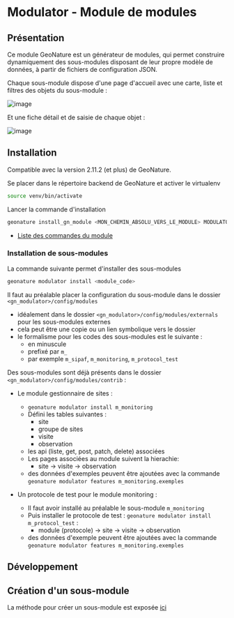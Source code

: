 # Modulator - Module de modules

## Présentation

Ce module GeoNature est un générateur de modules, qui permet construire dynamiquement des sous-modules disposant de leur propre modèle de données, 
à partir de fichiers de configuration JSON.

Chaque sous-module dispose d'une page d'accueil avec une carte, liste et filtres des objets du sous-module :

![image](https://user-images.githubusercontent.com/4418840/217202599-44988f09-2651-49b4-966a-623d7abdcab9.png)

Et une fiche détail et de saisie de chaque objet :

![image](https://user-images.githubusercontent.com/4418840/217202865-45eb1a87-6826-4108-a8d5-6fa1a1392810.png)

## Installation

Compatible avec la version 2.11.2 (et plus) de GeoNature.

Se placer dans le répertoire backend de GeoNature et activer le virtualenv

```bash
source venv/bin/activate
```

Lancer la commande d'installation

```bash
geonature install_gn_module <MON_CHEMIN_ABSOLU_VERS_LE_MODULE> MODULATOR
```

- [Liste des commandes du module](./doc/commandes.md)

### Installation de sous-modules

La commande suivante permet d'installer des sous-modules

```bash
geonature modulator install <module_code>
```

Il faut au préalable placer la configuration du sous-module dans le
dossier `<gn_modulator>/config/modules`

- idéalement dans le dossier `<gn_modulator>/config/modules/externals`
  pour les sous-modules externes
- cela peut être une copie ou un lien symbolique vers le dossier
- le formalisme pour les codes des sous-modules est le suivante :   
   - en minuscule
   - prefixé par `m_`
   - par exemple `m_sipaf`, `m_monitoring`, `m_protocol_test`

Des sous-modules sont déjà présents dans le dossier
`<gn_modulator>/config/modules/contrib` :

- Le module gestionnaire de sites :   
   - `geonature modulator install m_monitoring`
   - Défini les tables suivantes :
      - site
      - groupe de sites
      - visite
      - observation
   - les api (liste, get, post, patch, delete) associées
   - Les pages associées au module suivent la hierachie:
      - site -> visite -> observation
   - des données d'exemples peuvent être ajoutées avec la commande
     `geonature modulator features m_monitoring.exemples`

- Un protocole de test pour le module monitoring : 
   - Il faut avoir installé au préalable le sous-module
     `m_monitoring`
   - Puis installer le protocole de test : 
     `geonature modulator install m_protocol_test` : 
      - module (protocole) -> site -> visite -> observation
   - des données d'exemple peuvent être ajoutées avec la commande
     `geonature modulator features m_monitoring.exemples`

## Développement

## Création d'un sous-module

La méthode pour créer un sous-module est exposée
[ici](./doc/creation_module.md)
